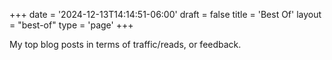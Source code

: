 +++
date = '2024-12-13T14:14:51-06:00'
draft = false
title = 'Best Of'
layout = "best-of"
type = 'page'
+++

My top blog posts in terms of traffic/reads, or feedback.